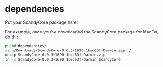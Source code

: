 # dependencies
Put your ScandyCore package here!

For example, once you've downloaded the ScandyCore package for MacOs, do this:
```bash
pushd dependencies/
mv ~/Downloads/ScandyCore-0.0.3+1690.1bec63f-Darwin.zip ./
unzip ScandyCore-0.0.3+1690.1bec63f-Darwin.zip
ln -s ScandyCore-0.0.3+1690.1bec63f-Darwin ScandyCore
```
